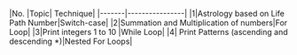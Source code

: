 |No.	|Topic|	Technique|
|-------|----------------|
|1|Astrology based on Life Path Number|Switch-case|
|2|Summation and Multiplication of numbers|For Loop|
|3|Print integers 1 to 10	|While Loop|
|4|	Print Patterns (ascending and descending *)|Nested For Loops|

